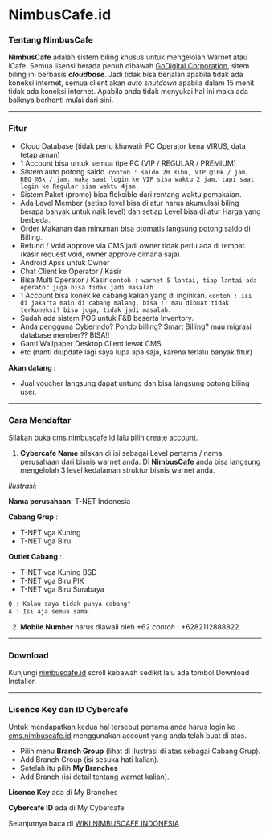 # NimbusCafe.id

### Tentang NimbusCafe
**NimbusCafe** adalah sistem biling khusus untuk mengelolah Warnet atau iCafe.
Semua lisensi berada penuh dibawah [GoDigital Corporation](https://www.linkedin.com/company/godigital-corporation/ "GoDigital Corporation"), sitem biling ini berbasis ***cloudbase***. Jadi tidak bisa berjalan apabila tidak ada koneksi internet, semua client akan *auto shutdown* apabila dalam 15 menit tidak ada koneksi internet. Apabila anda tidak menyukai hal ini maka ada baiknya berhenti mulai dari sini.

------------

### Fitur

- Cloud Database (tidak perlu khawatir PC Operator kena VIRUS, data tetap aman)
- 1 Account bisa untuk semua tipe PC (VIP / REGULAR / PREMIUM) 
- Sistem auto potong saldo. `contoh : saldo 20 Ribu, VIP @10k / jam, REG @5k / jam. maka saat login ke VIP sisa waktu 2 jam, tapi saat login ke Regular sisa waktu 4jam`
- Sistem Paket (promo) bisa fleksible dari rentang waktu pemakaian.
- Ada Level Member (setiap level bisa di atur harus akumulasi biling berapa banyak untuk naik level) dan setiap Level bisa di atur Harga yang berbeda.
- Order Makanan dan minuman bisa otomatis langsung potong saldo di Billing.
- Refund / Void approve via CMS jadi owner tidak perlu ada di tempat. (kasir request void, owner approve dimana saja)
- Android Apss untuk Owner
- Chat Client ke Operator / Kasir
- Bisa Multi Operator / Kasir `contoh : warnet 5 lantai, tiap lantai ada operator juga bisa tidak jadi masalah`
- 1 Account bisa konek ke cabang kalian yang di inginkan. `contoh : isi di jakarta main di cabang malang, bisa !! mau dibuat tidak terkoneksi? bisa juga, tidak jadi masalah.`
- Sudah ada sistem POS untuk F&B beserta Inventory.
- Anda pengguna Cyberindo? Pondo billing? Smart Billing? mau migrasi database member?? BISA!!
- Ganti Wallpaper Desktop Client lewat CMS
- etc (nanti diupdate lagi saya lupa apa saja, karena terlalu banyak fitur)

**Akan datang :**
- Jual voucher langsung dapat untung dan bisa langsung potong biling user.

------------

### Cara Mendaftar

Silakan buka [cms.nimbuscafe.id](https://cms.nimbuscafe.id "cms.nimbuscafe.id") lalu pilih create account. 
1. **Cybercafe Name** silakan di isi sebagai Level pertama / nama perusahaan dari bisnis warnet anda. Di **NimbusCafe** anda bisa langsung mengelolah 3 level kedalaman struktur bisnis warnet anda.

 *Ilustrasi*:

**Nama perusahaan**: T-NET Indonesia

**Cabang Grup** : 

- T-NET vga Kuning
- T-NET vga Biru

**Outlet Cabang** :

- T-NET vga Kuning BSD
- T-NET vga Biru PIK
- T-NET vga Biru Surabaya

```c
Q : Kalau saya tidak punya cabang? 
A : Isi aja semua sama.
```

2. **Mobile Number** harus diawali oleh +62 *contoh* : +6282112888822

------------

### Download
Kunjungi [nimbuscafe.id](https://nimbuscafe.id "nimbuscafe.id") scroll kebawah sedikit lalu ada tombol Download Installer.

------------

### Lisence Key dan ID Cybercafe
Untuk mendapatkan kedua hal tersebut pertama anda harus login ke [cms.nimbuscafe.id](https://cms.nimbuscafe.id "cms.nimbuscafe.id") menggunakan account yang anda telah buat di atas.

- Pilih menu **Branch Group** (lihat di ilustrasi di atas sebagai Cabang Grup).
- Add Branch Group (isi sesuka hati kalian).
- Setelah itu pilih **My Branches**
- Add Branch (isi detail tentang warnet kalian).

**Lisence Key** ada di My Branches

**Cybercafe ID** ada di My Cybercafe

Selanjutnya baca di 
[WIKI NIMBUSCAFE INDONESIA](https://github.com/uzzielpelawak/nimbuscafe.id/wiki "WIKI NIMBUSCAFE INDONESIA")
